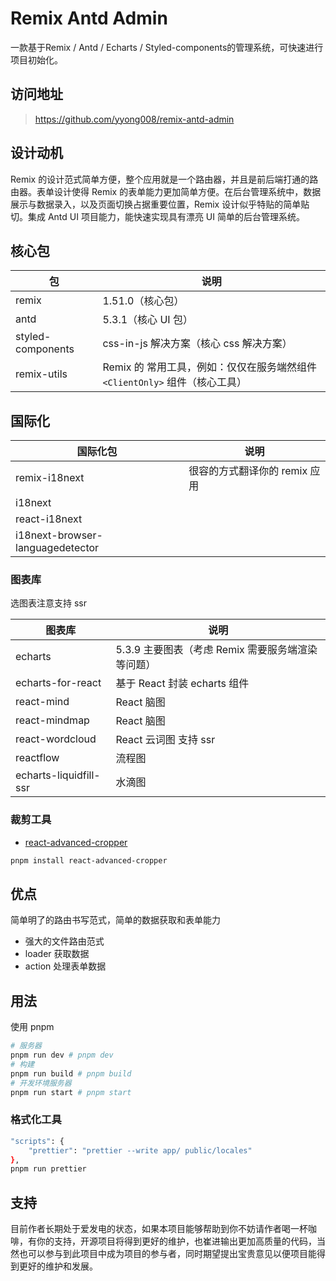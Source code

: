 # Remix Antd Admin

一款基于Remix / Antd / Echarts / Styled-components的管理系统，可快速进行项目初始化。


## 访问地址

> https://github.com/yyong008/remix-antd-admin
## 设计动机

Remix 的设计范式简单方便，整个应用就是一个路由器，并且是前后端打通的路由器。表单设计使得 Remix 的表单能力更加简单方便。在后台管理系统中，数据展示与数据录入，以及页面切换占据重要位置，Remix 设计似乎特贴的简单贴切。集成 Antd UI 项目能力，能快速实现具有漂亮 UI 简单的后台管理系统。

## 核心包

| 包                | 说明                                                                        |
| ----------------- | --------------------------------------------------------------------------- |
| remix             | 1.51.0（核心包）                                                            |
| antd              | 5.3.1（核心 UI 包）                                                         |
| styled-components | css-in-js 解决方案（核心 css 解决方案）                                     |
| remix-utils       | Remix 的 常用工具，例如：仅仅在服务端然组件 `<ClientOnly>` 组件（核心工具） |

## 国际化

| 国际化包                         | 说明                          |
| -------------------------------- | ----------------------------- |
| remix-i18next                    | 很容的方式翻译你的 remix 应用 |
| i18next                          |                               |
| react-i18next                    |                               |
| i18next-browser-languagedetector |                               |

### 图表库

选图表注意支持 ssr

| 图表库                 | 说明                                              |
| ---------------------- | ------------------------------------------------- |
| echarts                | 5.3.9 主要图表（考虑 Remix 需要服务端渲染等问题） |
| echarts-for-react      | 基于 React 封装 echarts 组件                      |
| react-mind             | React 脑图                                        |
| react-mindmap          | React 脑图                                        |
| react-wordcloud        | React 云词图 支持 ssr                             |
| reactflow              | 流程图                                            |
| echarts-liquidfill-ssr | 水滴图                                            |

### 裁剪工具

- [react-advanced-cropper](https://advanced-cropper.github.io/react-advanced-cropper/#mobile-cropper)

```sh
pnpm install react-advanced-cropper
```

## 优点

简单明了的路由书写范式，简单的数据获取和表单能力

- 强大的文件路由范式
- loader 获取数据
- action 处理表单数据

## 用法

使用 pnpm

```sh
# 服务器
pnpm run dev # pnpm dev
# 构建
pnpm run build # pnpm build
# 开发环境服务器
pnpm run start # pnpm start
```

### 格式化工具

```sh
"scripts": {
    "prettier": "prettier --write app/ public/locales"
},
pnpm run prettier
```

## 支持

目前作者长期处于爱发电的状态，如果本项目能够帮助到你不妨请作者喝一杯咖啡，有你的支持，开源项目将得到更好的维护，也崔进输出更加高质量的代码，当然也可以参与到此项目中成为项目的参与者，同时期望提出宝贵意见以便项目能得到更好的维护和发展。

